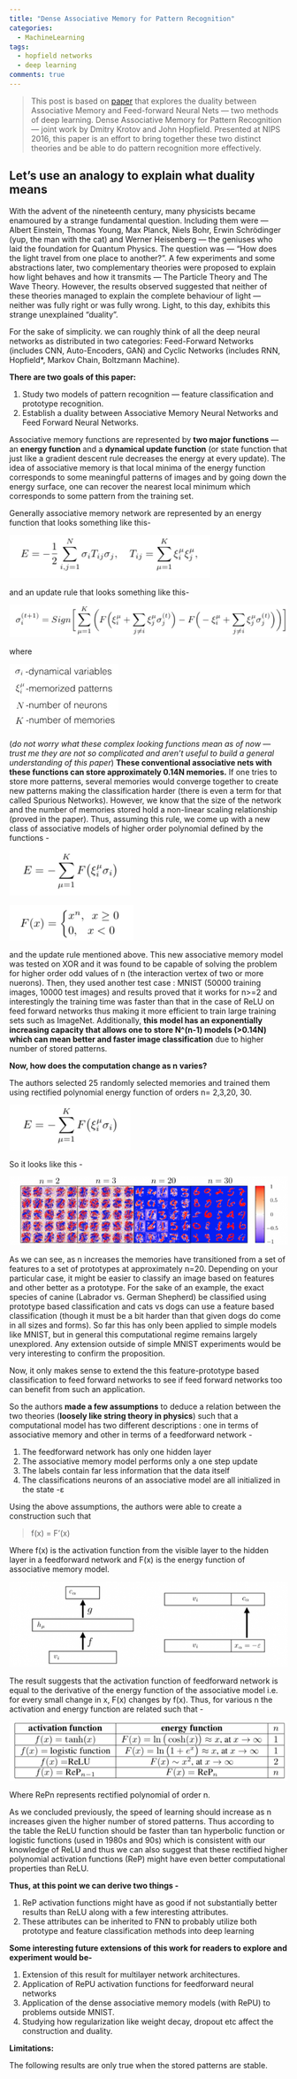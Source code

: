 ```yaml
---
title: "Dense Associative Memory for Pattern Recognition"
categories:
  - MachineLearning
tags:
  - hopfield networks
  - deep learning
comments: true
---
```


> This post is based on [paper](https://arxiv.org/abs/1606.01164) that explores the duality between Associative Memory and Feed-forward Neural Nets — two methods of deep learning. Dense Associative Memory for Pattern Recognition — joint work by Dmitry Krotov and John Hopfield. Presented at NIPS  2016, this paper is an effort to bring together these two distinct  theories and be able to do pattern recognition more effectively.

## Let’s use an analogy to explain what duality means

With the advent of the nineteenth century, many physicists became enamoured by a strange fundamental question. Including them were — Albert Einstein, Thomas Young, Max Planck, Niels
Bohr, Erwin Schrödinger (yup, the man with the cat) and Werner Heisenberg — the geniuses who laid the foundation for Quantum Physics. The question was — “How does the light travel from one place to another?”. A few experiments and some abstractions later, two complementary theories were proposed to explain how light behaves and how it transmits — The Particle Theory and The Wave Theory. However, the results observed suggested that neither of these theories managed to explain the complete behaviour of light — neither was fully right or was fully wrong. Light, to this day, exhibits this strange unexplained “duality”.

For the sake of simplicity. we can roughly think of all the deep neural networks as distributed in two categories: Feed-Forward Networks (includes CNN, Auto-Encoders, GAN) and Cyclic Networks (includes RNN, Hopfield*, Markov Chain, Boltzmann Machine).

**There are two goals of this paper:**

1. Study two models of pattern recognition — feature classification and prototype recognition.
2. Establish a duality between Associative Memory Neural Networks and Feed Forward Neural Networks.

Associative memory functions are represented by **two major functions** — an **energy function** and a **dynamical update function** (or state function that just like a gradient descent rule decreases the energy at every update). The idea of associative memory is that local minima of the energy function corresponds to some meaningful patterns of images and by going down the energy surface, one can recover the
nearest local minimum which corresponds to some pattern from the
training set.

Generally associative memory network are represented by an energy function that looks something like this-

![](/assets/post-images/associative-memory/1.png)

and an update rule that looks something like this-

![](/assets/post-images/associative-memory/2.png)

where

![](/assets/post-images/associative-memory/3.png)

(*do not worry what these complex looking functions mean as of now — trust me they are not so complicated and aren’t useful to build a general understanding of this paper*)  **These conventional associative nets with these functions can store approximately 0.14N memories.** If one tries to store more patterns, several memories would converge together to create new patterns making the classification harder (there is even a term for that called Spurious Networks). However, we know that the size of the network and the number of memories stored hold a non-linear scaling relationship (proved in the paper). Thus, assuming this rule, we come up with a new class of associative models of higher order polynomial defined by the functions -

![](/assets/post-images/associative-memory/4.png)

![](/assets/post-images/associative-memory/5.png)

and the update rule mentioned above. This new associative memory model was tested on XOR and it was found to be capable of solving the problem for higher order odd values of n (the interaction vertex of two or more nuerons). Then, they used another test case : MNIST (50000 training images, 10000 test images) and results proved that it works for n>=2 and interestingly the training time was faster than that in the case of ReLU on feed forward networks thus making it more efficient to train large training sets such as ImageNet. Additionally, **this model has an exponentially increasing capacity that allows one to store N^(n-1) models (>0.14N) which can mean better and faster image classification** due to higher number of stored patterns.

**Now, how does the computation change as n varies?**

The authors selected 25 randomly selected memories and trained them using rectified polynomial energy function of orders n= 2,3,20, 30.

![](/assets/post-images/associative-memory/6.png)

So it looks like this -

![](/assets/post-images/associative-memory/7.png)

As we can see, as n increases the memories have transitioned from a set of features to a set of prototypes at approximately n=20. Depending on your particular case, it might be easier to classify an image based on features and other better as a prototype. For the sake of an example, the exact species of canine (Labrador vs. German Shepherd) be classified using prototype based classification and cats vs dogs can use a feature based classification (though it must be a bit harder than that given dogs do come in all sizes and forms). So far this has only been applied to simple models like MNIST, but in general this computational regime remains largely unexplored. Any extension outside of simple MNIST experiments would be very interesting to confirm the proposition.

Now, it only makes sense to extend the this feature-prototype based classification to feed forward networks to see if feed forward networks too can benefit from such an application.

So the authors **made a few assumptions** to deduce a relation between the two theories (**loosely like string theory in physics**) such that a computational model has two different descriptions : one in terms of associative memory and other in terms of a feedforward network -

1. The feedforward network has only one hidden layer
2. The associative memory model performs only a one step update
3. The labels contain far less information that the data itself
4. The classifications neurons of an associative model are all initialized in the state -ε

Using the above assumptions, the authors were able to create a construction such that

> f(x) = F’(x)

Where f(x) is the activation function from the visible layer to the hidden layer in a feedforward network and F(x) is the energy function of associative memory model.

![](/assets/post-images/associative-memory/8.png)


The result suggests that the activation function of feedforward network is equal to the derivative of the energy function of the associative model i.e. for every small change in x, F(x) changes by f(x). Thus, for various n the activation and energy function are related such that -

![](/assets/post-images/associative-memory/9.png)

Where RePn represents rectified polynomial of order n.

As we concluded previously, the speed of learning should increase as n increases given the higher number of stored patterns. Thus according to the table the ReLU function should be faster than tan hyperbolic function or logistic functions (used in 1980s and 90s) which is consistent with our knowledge of ReLU and thus we can also suggest that these rectified higher polynomial activation functions (ReP) might have even better computational properties than ReLU.

**Thus, at this point we can derive two things -**

1. ReP activation functions might have as good if not substantially better results than ReLU along with a few interesting attributes.
2. These attributes can be inherited to FNN to probably utilize both prototype and feature classification methods into deep learning

**Some interesting future extensions of this work for readers to explore and experiment would be-**

1. Extension of this result for multilayer network architectures.
2. Application of RePU activation functions for feedforward neural networks
3. Application of the dense associative memory models (with RePU) to problems outside MNIST.
4. Studying how regularization like weight decay, dropout etc affect the construction and duality.

**Limitations:**

The following results are only true when the stored patterns are stable.